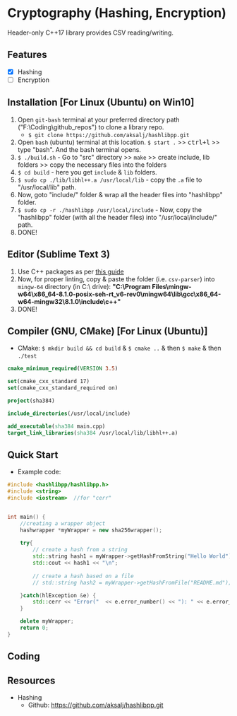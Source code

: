 # Cryptography (Hashing, Encryption)
Header-only C++17 library provides CSV reading/writing.

## Features
* [x] Hashing
* [ ] Encryption

## Installation [For Linux (Ubuntu) on Win10]
<!-- 1. Open `bash` (ubuntu) terminal at your preferred directory path ("F:\Coding\github_repos\cpp_libs\"). -->
1. Open `git-bash` terminal at your preferred directory path ("F:\Coding\github_repos\") to clone a library repo.
	- `$ git clone https://github.com/aksalj/hashlibpp.git` 
1. Open `bash` (ubuntu) terminal at this location. `$ start .` >> <kbd>ctrl+l</kbd> >> type "bash". And the bash terminal opens.
1. `$ ./build.sh` - Go to "src" directory >> `make` >> create include, lib folders >> copy the necessary files into the folders
1. `$ cd build` - here you get `include` & `lib` folders.
1. `$ sudo cp ./lib/libhl++.a /usr/local/lib` - copy the `.a` file to "/usr/local/lib" path.
1. Now, goto "include/" folder & wrap all the header files into "hashlibpp" folder.
1. `$ sudo cp -r ./hashlibpp /usr/local/include` - Now, copy the "hashlibpp" folder (with all the header files) into "/usr/local/include/" path.
1. DONE!


## Editor (Sublime Text 3)
1. Use C++ packages as per [this guide](https://github.com/abhi3700/My_Learning-Cpp/blob/master/README.md#sublime-text-3-recommended-editor)
1. Now, for proper linting, copy & paste the folder (i.e. `csv-parser`) into `mingw-64` directory (in C:\ drive): __"C:\Program Files\mingw-w64\x86_64-8.1.0-posix-seh-rt_v6-rev0\mingw64\lib\gcc\x86_64-w64-mingw32\8.1.0\include\c++"__ 
1. DONE!

## Compiler (GNU, CMake) [For Linux (Ubuntu)]
<!-- * GNU: `$ g++ -std=c++17 test.cpp && time ./a.out` - this creates & runs a `./a.out` file on successful compilation. Also, shows  -->
* CMake: `$ mkdir build && cd build` & `$ cmake ..` & then `$ make` & then `./test`
```cmake
cmake_minimum_required(VERSION 3.5)

set(cmake_cxx_standard 17)
set(cmake_cxx_standard_required on)

project(sha384)

include_directories(/usr/local/include)

add_executable(sha384 main.cpp)
target_link_libraries(sha384 /usr/local/lib/libhl++.a)
```

## Quick Start
* Example code:
```cpp
#include <hashlibpp/hashlibpp.h>
#include <string>
#include <iostream>  //for "cerr"


int main() {
	//creating a wrapper object 
	hashwrapper *myWrapper = new sha256wrapper();
	 
	try{
		// create a hash from a string
		std::string hash1 = myWrapper->getHashFromString("Hello World");
		std::cout << hash1 << "\n";
	    
	    // create a hash based on a file
		// std::string hash2 = myWrapper->getHashFromFile("README.md");

	}catch(hlException &e) {
	 	std::cerr << "Error("  << e.error_number() << "): " << e.error_message() << std::endl;
	}

	delete myWrapper;
	return 0;	
}
``` 

## Coding

## Resources
* Hashing
	- Github: https://github.com/aksalj/hashlibpp.git
